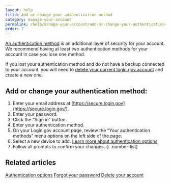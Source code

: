 ```yaml
---
layout: help
title: Add or change your authentication method
category: manage-your-account
permalink: /help/manage-your-account/add-or-change-your-authentication-method/
order: 7
---
```

[An authentication method](https://login.gov/help/get-started/authentication-options/) is an additional layer of security for your account. We recommend having at least two authentication methods for your account in case you lose one method.

If you lost your authentication method and do not have a backup connected to your account, you will need to [delete your current login.gov account](https://login.gov/help/manage-your-account/delete-your-account/) and create a new one.

## Add or change your authentication method:

1. Enter your email address at [https://secure.login.gov](https://secure.login.gov/).
2. Enter your password.
3. Click the “Sign in” button.
4. Enter your authentication method.
5. On your Login.gov account page, review the “Your authentication methods” menu options on the left side of the page.
6. Select a new device to add. [Learn more about authentication options](https://login.gov/help/get-started/authentication-options/)
7. Follow all prompts to confirm your changes.
{: .number-list}

## Related articles 
[Authentication options](https://login.gov/help/get-started/authentication-options/)
[Forgot your password](https://login.gov/help/trouble-signing-in/forgot-your-password/)
[Delete your account](https://login.gov/help/manage-your-account/delete-your-account/)